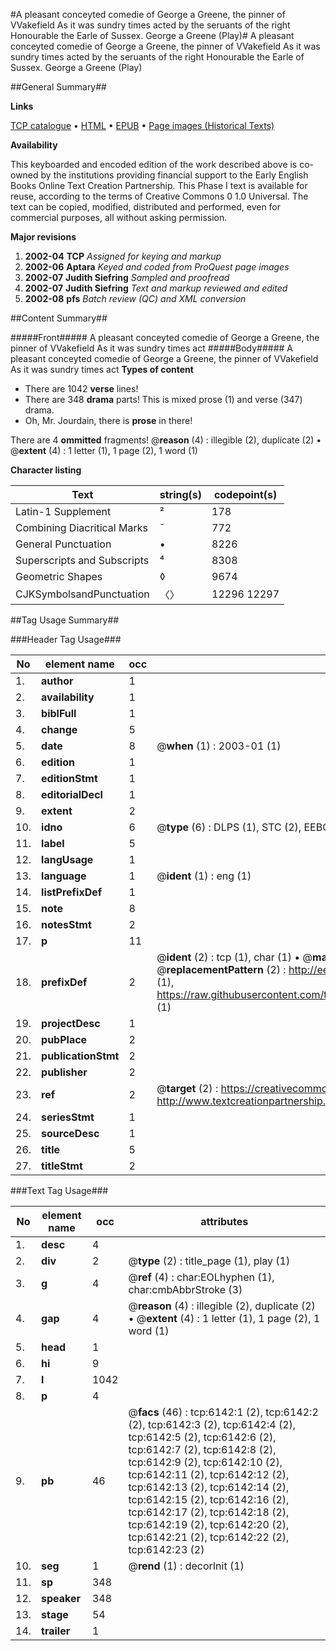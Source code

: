 #A pleasant conceyted comedie of George a Greene, the pinner of VVakefield As it was sundry times acted by the seruants of the right Honourable the Earle of Sussex. George a Greene (Play)#
A pleasant conceyted comedie of George a Greene, the pinner of VVakefield As it was sundry times acted by the seruants of the right Honourable the Earle of Sussex.
George a Greene (Play)

##General Summary##

**Links**

[TCP catalogue](http://www.ota.ox.ac.uk/tcp/)  • 
[HTML](http://tei.it.ox.ac.uk/tcp/Texts-HTML/free/A02/A02070.html)  • 
[EPUB](http://tei.it.ox.ac.uk/tcp/Texts-EPUB/free/A02/A02070.epub) • 
[Page images (Historical Texts)](https://data.historicaltexts.jisc.ac.uk/view?pubId=eebo-99841552e&pageId=eebo-99841552e-6142-1)

**Availability**

This keyboarded and encoded edition of the
	       work described above is co-owned by the institutions
	       providing financial support to the Early English Books
	       Online Text Creation Partnership. This Phase I text is
	       available for reuse, according to the terms of Creative
	       Commons 0 1.0 Universal. The text can be copied,
	       modified, distributed and performed, even for
	       commercial purposes, all without asking permission.

**Major revisions**

1. __2002-04__ __TCP__ *Assigned for keying and markup*
1. __2002-06__ __Aptara__ *Keyed and coded from ProQuest page images*
1. __2002-07__ __Judith Siefring__ *Sampled and proofread*
1. __2002-07__ __Judith Siefring__ *Text and markup reviewed and edited*
1. __2002-08__ __pfs__ *Batch review (QC) and XML conversion*

##Content Summary##

#####Front#####
A pleasant conceyted comedie of George a Greene, the pinner of VVakefield As it was sundry times act
#####Body#####
A pleasant conceyted comedie of George a Greene, the pinner of VVakefield As it was sundry times act
**Types of content**

  * There are 1042 **verse** lines!
  * There are 348 **drama** parts! This is mixed prose (1) and verse (347) drama.
  * Oh, Mr. Jourdain, there is **prose** in there!

There are 4 **ommitted** fragments! 
 @__reason__ (4) : illegible (2), duplicate (2)  •  @__extent__ (4) : 1 letter (1), 1 page (2), 1 word (1)

**Character listing**


|Text|string(s)|codepoint(s)|
|---|---|---|
|Latin-1 Supplement|²|178|
|Combining             Diacritical Marks|̄|772|
|General Punctuation|•|8226|
|Superscripts             and Subscripts|⁴|8308|
|Geometric Shapes|◊|9674|
|CJKSymbolsandPunctuation|〈〉|12296 12297|

##Tag Usage Summary##

###Header Tag Usage###

|No|element name|occ|attributes|
|---|---|---|---|
|1.|__author__|1||
|2.|__availability__|1||
|3.|__biblFull__|1||
|4.|__change__|5||
|5.|__date__|8| @__when__ (1) : 2003-01 (1)|
|6.|__edition__|1||
|7.|__editionStmt__|1||
|8.|__editorialDecl__|1||
|9.|__extent__|2||
|10.|__idno__|6| @__type__ (6) : DLPS (1), STC (2), EEBO-CITATION (1), PROQUEST (1), VID (1)|
|11.|__label__|5||
|12.|__langUsage__|1||
|13.|__language__|1| @__ident__ (1) : eng (1)|
|14.|__listPrefixDef__|1||
|15.|__note__|8||
|16.|__notesStmt__|2||
|17.|__p__|11||
|18.|__prefixDef__|2| @__ident__ (2) : tcp (1), char (1)  •  @__matchPattern__ (2) : ([0-9\-]+):([0-9IVX]+) (1), (.+) (1)  •  @__replacementPattern__ (2) : http://eebo.chadwyck.com/downloadtiff?vid=$1&page=$2 (1), https://raw.githubusercontent.com/textcreationpartnership/Texts/master/tcpchars.xml#$1 (1)|
|19.|__projectDesc__|1||
|20.|__pubPlace__|2||
|21.|__publicationStmt__|2||
|22.|__publisher__|2||
|23.|__ref__|2| @__target__ (2) : https://creativecommons.org/publicdomain/zero/1.0/ (1), http://www.textcreationpartnership.org/docs/. (1)|
|24.|__seriesStmt__|1||
|25.|__sourceDesc__|1||
|26.|__title__|5||
|27.|__titleStmt__|2||


###Text Tag Usage###

|No|element name|occ|attributes|
|---|---|---|---|
|1.|__desc__|4||
|2.|__div__|2| @__type__ (2) : title_page (1), play (1)|
|3.|__g__|4| @__ref__ (4) : char:EOLhyphen (1), char:cmbAbbrStroke (3)|
|4.|__gap__|4| @__reason__ (4) : illegible (2), duplicate (2)  •  @__extent__ (4) : 1 letter (1), 1 page (2), 1 word (1)|
|5.|__head__|1||
|6.|__hi__|9||
|7.|__l__|1042||
|8.|__p__|4||
|9.|__pb__|46| @__facs__ (46) : tcp:6142:1 (2), tcp:6142:2 (2), tcp:6142:3 (2), tcp:6142:4 (2), tcp:6142:5 (2), tcp:6142:6 (2), tcp:6142:7 (2), tcp:6142:8 (2), tcp:6142:9 (2), tcp:6142:10 (2), tcp:6142:11 (2), tcp:6142:12 (2), tcp:6142:13 (2), tcp:6142:14 (2), tcp:6142:15 (2), tcp:6142:16 (2), tcp:6142:17 (2), tcp:6142:18 (2), tcp:6142:19 (2), tcp:6142:20 (2), tcp:6142:21 (2), tcp:6142:22 (2), tcp:6142:23 (2)|
|10.|__seg__|1| @__rend__ (1) : decorInit (1)|
|11.|__sp__|348||
|12.|__speaker__|348||
|13.|__stage__|54||
|14.|__trailer__|1||
